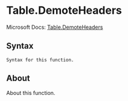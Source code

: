 ---
---

# Table.DemoteHeaders

Microsoft Docs: [Table.DemoteHeaders](https://docs.microsoft.com/en-us/powerquery-m/table-demoteheaders)

## Syntax

```
Syntax for this function.
```

## About

About this function.

